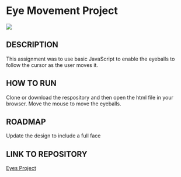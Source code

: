 <h1>Eye Movement Project</h1>
<img src=".screenshot.png">

<h2>DESCRIPTION</h2>
<p>This assignment was to use basic JavaScript to enable the eyeballs to follow the cursor as the user moves it.</p>

<h2>HOW TO RUN</h2>
<p>Clone or download the respository and then open the html file in your browser. Move the mouse to move the eyeballs.</p>

<h2>ROADMAP</h2>
<p>Update the design to include a full face</p>

   
<h2>LINK TO REPOSITORY</h2>
<a href="https://github.com/avorwerk98/Eyes-Project.git">Eyes Project</a>



